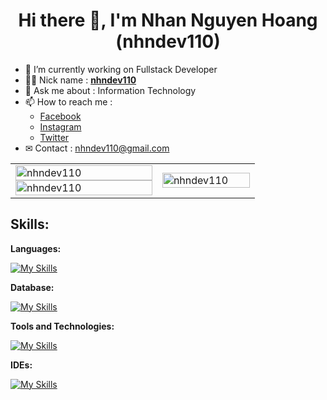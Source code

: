# <div align="center">Hi there 👋, I'm Nhan Nguyen Hoang (nhndev110)</div>

-   🔭 I’m currently working on Fullstack Developer
-   👨‍💻 Nick name : [**nhndev110**](https://github.com/nhndev110)
-   💬 Ask me about : Information Technology
-   📫 How to reach me :
    -   [Facebook](https://www.facebook.com/nhndev110)
    -   [Instagram](https://www.instagram.com/nhndev110)
    -   [Twitter](https://twitter.com/nhndev110)
-   ✉ Contact : nhndev110@gmail.com

<table width="100%">
    <tr>
        <td width="60%">
            <a href="https://github.com/nhndev110">
                <img src="https://github-readme-stats.vercel.app/api?username=nhndev110&show_icons=true&theme=vue-dark" width="100%" alt="nhndev110" title="nhndev110" />
            </a>
            <a href="https://github.com/nhndev110">
                <img src="https://github-readme-stats.vercel.app/api/top-langs/?username=nhndev110&layout=compact&theme=vue-dark" width="100%" alt="nhndev110" title="nhndev110" />
            </a>
        </td>
        <td width="40%">
            <a href="https://app.daily.dev/nhndev110">
                <img src="https://api.daily.dev/devcards/c6879a4c87604a318dc3eda96e99135b.png?r=msr" width="100%" alt="nhndev110" title="nhndev110" />
            </a>
        </td>
    </tr>
</table>

## Skills:

**Languages:**

[![My Skills](https://skillicons.dev/icons?i=html,css,sass,bootstrap,js,jquery,php&theme=dark&perline=7)](https://github.com/nhndev110)

**Database:**

[![My Skills](https://skillicons.dev/icons?i=mysql&theme=dark)](https://github.com/nhndev110)

**Tools and Technologies:**

[![My Skills](https://skillicons.dev/icons?i=git,github&theme=dark)](https://github.com/nhndev110)

**IDEs:**

[![My Skills](https://skillicons.dev/icons?i=vscode&theme=dark)](https://github.com/nhndev110)
